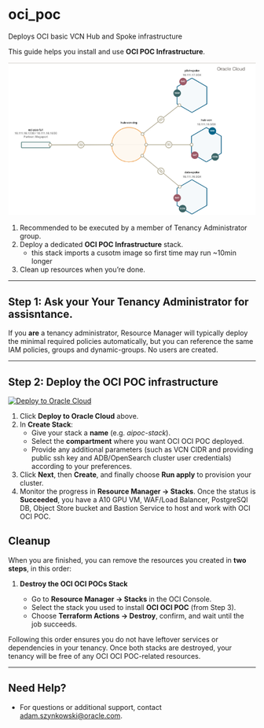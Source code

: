 # oci_poc
Deploys OCI basic VCN Hub and Spoke infrastructure

This guide helps you install and use **OCI POC Infrastructure**.

![OCI POC Infrastructure](images/ocipoc_architecture_infra.png)


1. Recommended to be executed by a member of Tenancy Administrator group. 
2. Deploy a dedicated **OCI POC Infrastructure** stack.
   - this stack imports a cusotm image so first time may run ~10min longer
3. Clean up resources when you’re done.

---

## Step 1: Ask your Your Tenancy Administrator for assisntance.

 If you **are** a tenancy administrator, Resource Manager will typically deploy the minimal required policies automatically, but you can reference the same IAM policies, groups and dynamic-groups. No users are created.

---

## Step 2: Deploy the OCI POC infrastructure

[![Deploy to Oracle Cloud](https://oci-resourcemanager-plugin.plugins.oci.oraclecloud.com/latest/deploy-to-oracle-cloud.svg)](https://cloud.oracle.com/resourcemanager/stacks/create?region=home&zipUrl=https://github.com/aszynkow/oci_vcn_hub_spoke/raw/main/releases/download/v1.0.0/ocipoc.zip)

1. Click **Deploy to Oracle Cloud** above.
2. In **Create Stack**:
   - Give your stack a **name** (e.g. _aipoc-stack_).
   - Select the **compartment** where you want OCI OCI POC deployed.
   - Provide any additional parameters (such as VCN CIDR and providing public ssh key and ADB/OpenSearch cluster user credentials) according to your preferences.
3. Click **Next**, then **Create**, and finally choose **Run apply** to provision your cluster.
4. Monitor the progress in **Resource Manager → Stacks**. Once the status is **Succeeded**, you have a A10 GPU VM, WAF/Load Balancer, PostgreSQl DB, Object Store bucket and Bastion Service to host and work with OCI OCI POC.

## Cleanup

When you are finished, you can remove the resources you created in **two steps**, in this order:

1. **Destroy the OCI OCI POCs Stack**

   - Go to **Resource Manager → Stacks** in the OCI Console.
   - Select the stack you used to install **OCI OCI POC** (from Step 3).
   - Choose **Terraform Actions → Destroy**, confirm, and wait until the job succeeds.

Following this order ensures you do not have leftover services or dependencies in your tenancy. Once both stacks are destroyed, your tenancy will be free of any OCI OCI POC-related resources.

---

## Need Help?

- For questions or additional support, contact [adam.szynkowski@oracle.com](mailto:adam.szynkowski@oracle.com).
